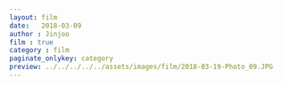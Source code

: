 ```yaml
---
layout: film
date:   2018-03-09
author : Jinjoo
film : true
category : film
paginate_onlykey: category
preview: ../../../../../assets/images/film/2018-03-19-Photo_09.JPG
---
```

